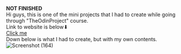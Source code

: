 **NOT FINISHED** <br>
Hi guys, this is one of the mini projects that I had to create while going through "TheOdinProject" course. <br>
Link to website is below⬇ <br>
<a href="https://jarifahmad.github.io/TheOdinProject-LandingPage/">Click me</a> <br>
Down below is what I had to create, but with my own contents. <br>
![Screenshot (164)](https://user-images.githubusercontent.com/84423659/137620176-e851e272-e4d4-4ea6-99eb-cc3f308ecbdf.png)
